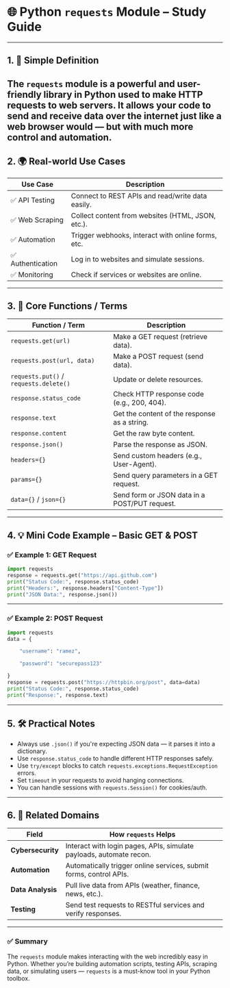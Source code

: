   

# 🌐 Python `requests` Module – Study Guide

---

## 1. 🧠 Simple Definition

The `requests` module is a powerful and user-friendly library in Python used to make **HTTP requests** to web servers. It allows your code to **send and receive data over the internet** just like a web browser would — but with much more control and automation.
---
## 2. 🌍 Real-world Use Cases

| Use Case         | Description                                        |
| ---------------- | -------------------------------------------------- |
| ✅ API Testing    | Connect to REST APIs and read/write data easily.   |
| ✅ Web Scraping   | Collect content from websites (HTML, JSON, etc.).  |
| ✅ Automation     | Trigger webhooks, interact with online forms, etc. |
| ✅ Authentication | Log in to websites and simulate sessions.          |
| ✅ Monitoring     | Check if services or websites are online.          |

---

## 3. 🧱 Core Functions / Terms

| Function / Term                        | Description                                   |
| -------------------------------------- | --------------------------------------------- |
| `requests.get(url)`                    | Make a GET request (retrieve data).           |
| `requests.post(url, data)`             | Make a POST request (send data).              |
| `requests.put()` / `requests.delete()` | Update or delete resources.                   |
| `response.status_code`                 | Check HTTP response code (e.g., 200, 404).    |
| `response.text`                        | Get the content of the response as a string.  |
| `response.content`                     | Get the raw byte content.                     |
| `response.json()`                      | Parse the response as JSON.                   |
| `headers={}`                           | Send custom headers (e.g., User-Agent).       |
| `params={}`                            | Send query parameters in a GET request.       |
| `data={}` / `json={}`                  | Send form or JSON data in a POST/PUT request. |

---

## 4. 💡 Mini Code Example – Basic GET & POST

### ✅ Example 1: GET Request

```python
import requests
response = requests.get("https://api.github.com")
print("Status Code:", response.status_code)
print("Headers:", response.headers["Content-Type"])
print("JSON Data:", response.json())

```
---

### ✅ Example 2: POST Request

```python
import requests
data = {

    "username": "ramez",

    "password": "securepass123"

}
response = requests.post("https://httpbin.org/post", data=data)
print("Status Code:", response.status_code)
print("Response:", response.text)

```

  

---

  
## 5. 🛠 Practical Notes

- Always use `.json()` if you're expecting JSON data — it parses it into a dictionary.
- Use `response.status_code` to handle different HTTP responses safely.
- Use `try/except` blocks to catch `requests.exceptions.RequestException` errors.
- Set `timeout` in your requests to avoid hanging connections.
- You can handle sessions with `requests.Session()` for cookies/auth.
---

## 6. 🔐 Related Domains

  

| Field             | How `requests` Helps                                                |
| ----------------- | ------------------------------------------------------------------- |
| **Cybersecurity** | Interact with login pages, APIs, simulate payloads, automate recon. |
| **Automation**    | Automatically trigger online services, submit forms, control APIs.  |
| **Data Analysis** | Pull live data from APIs (weather, finance, news, etc.).            |
| **Testing**       | Send test requests to RESTful services and verify responses.        |

---

  

### ✅ Summary

The `requests` module makes interacting with the web incredibly easy in Python. Whether you’re building automation scripts, testing APIs, scraping data, or simulating users — `requests` is a must-know tool in your Python toolbox.